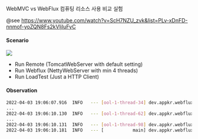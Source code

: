 WebMVC vs WebFlux 컴퓨팅 리소스 사용 비교 실험

@see https://www.youtube.com/watch?v=ScH7NZU_zvk&list=PLv-xDnFD-nnmof-yoZQN8Fs2kVljIuFyC

#### Scenario

![](https://plantuml-server.kkeisuke.dev/svg/TP6nJiGm38RtF8L7RgYu74pL2Ts24D9DN2LcDp4q8arFYGDCF3jEKGiHiCNsx--tdKDYZ9n7hzHP7iwuCmQ6uuIseyI02R2gF5B_vFDxAVHLuO76YQdaJPM_3qmne3zHV7Lc5bYb49eRm1PC99GklTq23_AsIOM2YUvvO0LmScFsYy9CmUGOIQWvKKoAWeKY_yBrBTpTTd0Po-0N-aDQDZLj6NwG8KONu7erNKa0VM6PbLMsqfAkGB2i--PuW6uQ3RB0ouuKvphZ2oNGaCX8NE7tJLFuCgR-ssxts-uVt4_ORe7PLXOCrd-xsLbm9MVQD-LCSw0EWf6V_mG0.svg)

- Run Remote (TomcatWebServer with default setting)
- Run Webflux (NettyWebServer with min 4 threads)
- Run LoadTest (Just a HTTP Client)

#### Observation

```bash
2022-04-03 19:06:07.916  INFO   --- [ool-1-thread-34] dev.appkr.webflux.LoadTest               : Thread ready: 34
...
2022-04-03 19:06:10.130  INFO   --- [ool-1-thread-62] dev.appkr.webflux.LoadTest               : Response: 62/remote1/remote2/internalService, Elapsed: 2.17912947
...
2022-04-03 19:06:10.131  INFO   --- [ool-1-thread-98] dev.appkr.webflux.LoadTest               : Response: 98/remote1/remote2/internalService, Elapsed: 2.179382616
2022-04-03 19:06:10.181  INFO   --- [           main] dev.appkr.webflux.LoadTest               : Total: 2.230679388
```